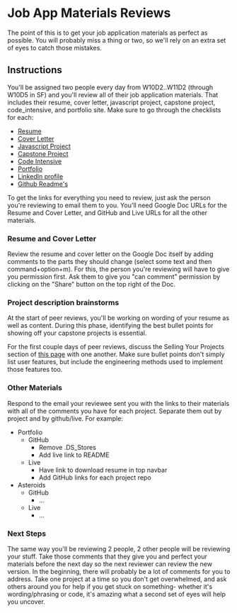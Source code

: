 # Job App Materials Reviews

The point of this is to get your job application materials as perfect as possible. You will probably miss a thing or two, so we'll rely on an extra set of eyes to catch those mistakes.

## Instructions

You'll be assigned two people every day from W10D2..W11D2 (through W10D5 in SF) and you'll review all of their job application materials. That includes their resume, cover letter, javascript project, capstone project, code_intensive, and portfolio site. Make sure to go through the checklists for each:

* [Resume](./resume.md)
* [Cover Letter](./cover_letter.md)
* [Javascript Project](./js_project.md)
* [Capstone Project](https://github.com/appacademy/capstone-project-curriculum/blob/master/readings/capstone-checklist.md)
* [Code Intensive](./code_intensive.md)
* [Portfolio](./porfolio.md)
* [LinkedIn profile](/linkedin-reading.md)
* [Github Readme's](./example_readmes.md)

To get the links for everything you need to review, just ask the person you're reviewing to email them to you. You'll need Google Doc URLs for the Resume and Cover Letter, and GitHub and Live URLs for all the other materials.

### Resume and Cover Letter

Review the resume and cover letter on the Google Doc itself by adding comments
to the parts they should change (select some text and then command+option+m).
For this, the person you're reviewing will have to give you permission first.
Ask them to give you "can comment" permission by clicking on the "Share" button
on the top right of the Doc.

### Project description brainstorms

At the start of peer reviews, you'll be working on wording of your resume as well as content. During this phase, identifying the best bullet points for showing off your capstone projects is essential.  

For the first couple days of peer reviews, discuss the Selling Your Projects section of [this page] with one another.  Make sure bullet points don't simply list user features, but include the engineering methods used to implement those features too.  

[this page]: https://github.com/appacademy/job-search-curriculum/blob/master/self-presentation/resume.md

### Other Materials

Respond to the email your reviewee sent you with the links to their materials with all of the comments you have for each project. Separate them out by project and by github/live. For example:

* Portfolio
  * GitHub
    * Remove .DS_Stores
    * Add live link to README
  * Live
    * Have link to download resume in top navbar
    * Add GitHub links for each project repo
* Asteroids
  * GitHub
    * ...
  * Live
    * ...

### Next Steps

The same way you'll be reviewing 2 people, 2 other people will be reviewing
your stuff. Take those comments that they give you and perfect your materials
before the next day so the next reviewer can review the new version. In the
beginning, there will probably be a lot of comments for you to address. Take
one project at a time so you don't get overwhelmed, and ask others around you
for help if you get stuck on something- whether it's wording/phrasing or code,
it's amazing what a second set of eyes will help you uncover.
